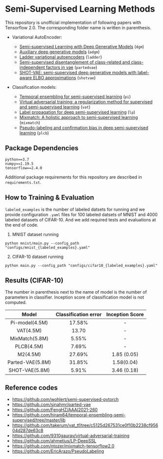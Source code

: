 # Semi-Supervised Learning Methods

This repository is unofficial implementation of following papers with Tensorflow 2.0. The corresponding folder name is written in parenthesis.

- Variational AutoEncoder:
  - [Semi-supervised Learning with Deep Generative Models](https://proceedings.neurips.cc/paper/2014/hash/d523773c6b194f37b938d340d5d02232-Abstract.html) (`dgm`)
  - [Auxiliary deep generative models](http://proceedings.mlr.press/v48/maaloe16.html) (`adgm`)
  - [Ladder variational autoencoders](https://proceedings.neurips.cc/paper/2016/file/6ae07dcb33ec3b7c814df797cbda0f87-Paper.pdf) (`ladder`)
  - [Semi-supervised disentanglement of class-related and class-independent factors in vae](https://arxiv.org/pdf/2102.00892.pdf) (`partedvae`)
  - [SHOT-VAE: semi-supervised deep generative models with label-aware ELBO approximations](https://www.aaai.org/AAAI21Papers/AAAI-260.FengHZ.pdf) (`shotvae`)

- Classification models:
  - [Temporal ensembling for semi-supervised learning](https://arxiv.org/pdf/1610.02242.pdf?ref=https://githubhelp.com) (`pi`)
  - [Virtual adversarial training: a regularization method for supervised and semi-supervised learning](https://ieeexplore.ieee.org/stamp/stamp.jsp?arnumber=8417973) (`vat`)
  - [Label propagation for deep semi-supervised learning](https://openaccess.thecvf.com/content_CVPR_2019/papers/Iscen_Label_Propagation_for_Deep_Semi-Supervised_Learning_CVPR_2019_paper.pdf) (`lp`)
  - [Mixmatch: A holistic approach to semi-supervised learning](https://proceedings.neurips.cc/paper/2019/file/1cd138d0499a68f4bb72bee04bbec2d7-Paper.pdf) (`mixmatch`)
  - [Pseudo-labeling and confirmation bias in deep semi-supervised learning](https://ieeexplore.ieee.org/stamp/stamp.jsp?arnumber=9207304) (`plcb`)

## Package Dependencies

```setup
python==3.7
numpy==1.19.5
tensorflow==2.4.0
```
Additional package requirements for this repository are described in `requirements.txt`.

## How to Training & Evaluation  

`labeled_examples` is the number of labeled datsets for running and we provide configuration `.yaml` files for 100 labeled datsets of MNIST and 4000 labeled datasets of CIFAR-10. And we add required tests and evaluations at the end of code.

1. MNIST dataset running

```
python mnist/main.py --config_path "configs/mnist_{labeled_examples}.yaml"
```   

2. CIFAR-10 dataset running

```
python main.py --config_path "configs/cifar10_{labeled_examples}.yaml"
```   

## Results (CIFAR-10)

The number in parenthesis next to the name of model is the number of parameters in classifier. Inception score of classification model is not computed.

|       Model      | Classification error | Inception Score |
|:----------------:|:--------------------:|:---------------:|
| Pi-model(4.5M)   |               17.58% |               - |
| VAT(4.5M)        |                13.70 |               - |
| MixMatch(5.8M)   |                5.55% |               - |
| PLCB(4.5M)       |                7.69% |               - |
| M2(4.5M)         |               27.69% |     1.85 (0.05) |
| Parted-VAE(5.8M) |               31.85% |      1.58(0.04) |
| SHOT-VAE(5.8M)   |                5.91% |     3.46 (0.18) |

## Reference codes

- https://github.com/wohlert/semi-supervised-pytorch
- https://github.com/sinahmr/parted-vae
- https://github.com/FengHZ/AAAI2021-260
- https://github.com/hiram64/temporal-ensembling-semi-supervised/tree/master/lib
- https://github.com/takerum/vat_tf/tree/c5125d267531ce0f10b2238cf95604d287de63c8
- https://github.com/9310gaurav/virtual-adversarial-training
- https://github.com/ahmetius/LP-DeepSSL
- https://github.com/ntozer/mixmatch-tensorflow2.0
- https://github.com/EricArazo/PseudoLabeling
